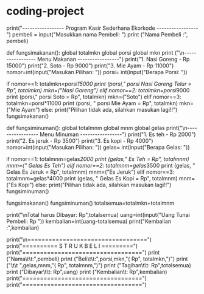 # coding-project
print("----------------- Program Kasir Sederhana Ekorkode -----------------")
pembeli = input("Masukkan nama Pembeli: ")
print ("Nama Pembeli :", pembeli) 

def fungsimakanan():
   global totalmkn
   global porsi
   global mkn
   print ("\n----------------- Menu Makanan -----------------")
   print("1. Nasi Goreng - Rp 15000")
   print("2. Soto - Rp 9000")
   print("3. Mie Ayam - Rp 11000")
   nomor=int(input("Masukan Pilihan: "))
   porsi= int(input("Berapa Porsi: "))
   
   if nomor==1:
       totalmkn=porsi*15000
       print (porsi," porsi Nasi Goreng Telur = Rp", totalmkn)
       mkn=("Nasi Goreng")
   elif nomor==2:
       totalmkn=porsi*9000
       print (porsi," porsi Soto = Rp", totalmkn)
       mkn=("Soto")
   elif nomor==3:
       totalmkn=porsi*11000
       print (porsi, " porsi Mie Ayam = Rp", totalmkn)
       mkn=("Mie Ayam")
   else:
      print("Pilihan tidak ada, silahkan masukan lagi!!")
      fungsimakanan()

def fungsiminuman():
   global totalmnm
   global mnm
   global gelas
   print("\n----------------- Menu Minuman -----------------")
   print("1. Es teh - Rp 2000")
   print("2. Es jeruk - Rp 3500")
   print("3. Es kopi - Rp 4000")
   nomor=int(input("Masukan Pilihan: "))
   gelas= int(input("Berapa Gelas: "))

   if nomor==1:
       totalmnm=gelas*2000
       print (gelas," Es Teh = Rp", totalmnm)
       mnm=(" Gelas Es Teh")
   elif nomor==2:
       totalmnm=gelas*3500
       print (gelas, " Gelas Es Jeruk = Rp", totalmnm)
       mnm=("Es Jeruk")
   elif nomor==3:
       totalmnm=gelas*4000
       print (gelas, " Gelas Es Kopi = Rp", totalmnm)
       mnm=("Es Kopi")
   else:
      print("Pilihan tidak ada, silahkan masukan lagi!!")
      fungsiminuman()

fungsimakanan()
fungsiminuman()
totalsemua=totalmkn+totalmnm

print("\nTotal harus Dibayar: Rp",totalsemua)
uang=int(input("Uang Tunai Pembeli: Rp "))
kembalian=int(uang-totalsemua)
print("Kembalian :",kembalian)

print("\n==================================")
print("========== S T R U K   B E L I =========")
print("==================================")
print ("Nama\t\t:",pembeli)
print ("Beli\t\t:",porsi,mkn,"( Rp", totalmkn,")")
print ("\t\t ",gelas,mnm,"( Rp", totalmnm,")")
print ("Tagihan\t\t: Rp",totalsemua)
print ("Dibayar\t\t: Rp",uang)
print ("Kembalian\t: Rp",kembalian)
print("==================================")
print("==================================")

